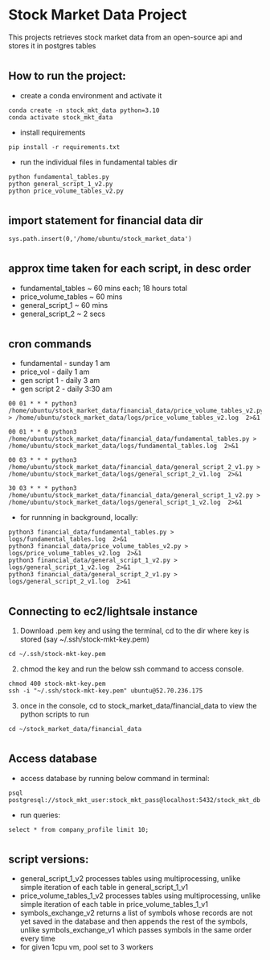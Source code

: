# Stock Market Data Project

This projects retrieves stock market data from an open-source api and stores it in postgres tables

#
## How to run the project:
* create a conda environment and activate it
```
conda create -n stock_mkt_data python=3.10
conda activate stock_mkt_data
```
* install requirements
```
pip install -r requirements.txt
```
* run the individual files in fundamental tables dir
```
python fundamental_tables.py
python general_script_1_v2.py
python price_volume_tables_v2.py
```

#
## import statement for financial data dir
```
sys.path.insert(0,'/home/ubuntu/stock_market_data')
```

#
## approx time taken for each script, in desc order 
* fundamental_tables ~  60 mins each; 18 hours total
* price_volume_tables ~ 60 mins
* general_script_1 ~ 60 mins
* general_script_2 ~ 2 secs

#
## cron commands
* fundamental - sunday 1 am
* price_vol - daily 1 am
* gen script 1 - daily 3 am
* gen script 2 - daily 3:30 am
```
00 01 * * * python3 /home/ubuntu/stock_market_data/financial_data/price_volume_tables_v2.py > /home/ubuntu/stock_market_data/logs/price_volume_tables_v2.log  2>&1

00 01 * * 0 python3 /home/ubuntu/stock_market_data/financial_data/fundamental_tables.py > /home/ubuntu/stock_market_data/logs/fundamental_tables.log  2>&1

00 03 * * * python3 /home/ubuntu/stock_market_data/financial_data/general_script_2_v1.py > /home/ubuntu/stock_market_data/logs/general_script_2_v1.log  2>&1

30 03 * * * python3 /home/ubuntu/stock_market_data/financial_data/general_script_1_v2.py > /home/ubuntu/stock_market_data/logs/general_script_1_v2.log  2>&1
```
* for runnning in background, locally:
```
python3 financial_data/fundamental_tables.py > logs/fundamental_tables.log  2>&1
python3 financial_data/price_volume_tables_v2.py > logs/price_volume_tables_v2.log  2>&1
python3 financial_data/general_script_1_v2.py > logs/general_script_1_v2.log  2>&1
python3 financial_data/general_script_2_v1.py > logs/general_script_2_v1.log  2>&1
```

#
## Connecting to ec2/lightsale instance
1. Download .pem key and using the terminal, cd to the dir where key is stored (say ~/.ssh/stock-mkt-key.pem)
```
cd ~/.ssh/stock-mkt-key.pem
```
2. chmod the key and run the below ssh command to access console.
```
chmod 400 stock-mkt-key.pem
ssh -i "~/.ssh/stock-mkt-key.pem" ubuntu@52.70.236.175
```
3. once in the console, cd to stock_market_data/financial_data to view the python scripts to run
```
cd ~/stock_market_data/financial_data
```

#
## Access database
* access database by running below command in terminal:
```
psql postgresql://stock_mkt_user:stock_mkt_pass@localhost:5432/stock_mkt_db
```
* run queries:
```
select * from company_profile limit 10;
```

#
## script versions:
* general_script_1_v2 processes tables using multiprocessing, unlike simple iteration of each table in general_script_1_v1
* price_volume_tables_1_v2 processes tables using multiprocessing, unlike simple iteration of each table in price_volume_tables_1_v1
* symbols_exchange_v2 returns a list of symbols whose records are not yet saved in the database and then appends the rest of the symbols, unlike symbols_exchange_v1 which passes symbols in the same order every time
* for given 1cpu vm, pool set to 3 workers
